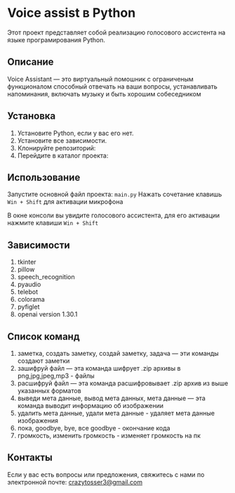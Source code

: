 # Voice assist в Python

Этот проект представляет собой реализацию голосового ассистента на языке програмирования Python.

## Описание

Voice Assistant — это виртуальный помошник с ограниченым функционалом способный отвечать на ваши вопросы, устанавливать напоминания, включать музыку и быть хорошим собеседником

## Установка

1. Установите Python, если у вас его нет.
2. Установите все зависимости.
3. Клонируйте репозиторий:
4. Перейдите в каталог проекта:
## Использование

Запустите основной файл проекта: `main.py`
Нажать сочетание клавишь `Win + Shift` для активации микрофона

В окне консоли вы увидите голосового ассистента, для его активации нажмите клавиши `Win + Shift`

## Зависимости
1. tkinter
2. pillow
3. speech_recognition
4. pyaudio
5. telebot
6. colorama
7. pyfiglet
8. openai version 1.30.1

## Список команд

1. заметка, создать заметку, создай заметку, задача — эти команды создают заметки
2. зашифруй файл — эта команда шифрует .zip архивы в png,jpg,jpeg,mp3 - файлы
3. расшифруй файл — эта команда расшифровывает .zip архив из выше указанных форматов
4. выведи мета данные, вывод мета данных, мета данные — эта команда выводит информацию об изображении
5. удалить мета данные, удали мета данные - удаляет мета данные изображения
6. пока, goodbye, bye, все goodbye - окончание кода
7. громкость, изменить громкость - изменяет громкость на пк

## Контакты

Если у вас есть вопросы или предложения, свяжитесь с нами по электронной почте: crazytosser3@gmail.com







